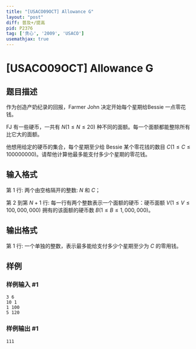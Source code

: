 ```yaml
---
title: "[USACO09OCT] Allowance G"
layout: "post"
diff: 普及+/提高
pid: P2376
tag: ['贪心', '2009', 'USACO']
usemathjax: true
---
```


# [USACO09OCT] Allowance G
## 题目描述

作为创造产奶纪录的回报，Farmer John 决定开始每个星期给Bessie 一点零花钱。

FJ 有一些硬币，一共有 $N (1 \le N \le 20)$ 种不同的面额。每一个面额都能整除所有比它大的面额。

他想用给定的硬币的集合，每个星期至少给 Bessie 某个零花钱的数目 $C (1 \le C \le 100000000)$。请帮他计算他最多能支付多少个星期的零花钱。

## 输入格式

第 $1$ 行: 两个由空格隔开的整数: $N$ 和 $C$；

第 $2$ 到第 $N+1$ 行: 每一行有两个整数表示一个面额的硬币：硬币面额 $V (1 \le V \le 100,000,000)$ 拥有的该面额的硬币数 $B (1 \le B \le 1,000,000)$。

## 输出格式

第 $1$ 行: 一个单独的整数，表示最多能给支付多少个星期至少为 $C$ 的零用钱。

## 样例

### 样例输入 #1
```
3 6
10 1
1 100
5 120
```
### 样例输出 #1
```
111
```
